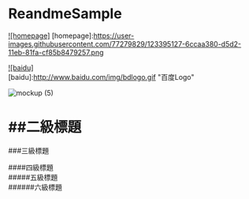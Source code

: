 # ReandmeSample
[![homepage]](https://play.google.com/store/apps/details?id=com.sean.green)
[homepage]:https://user-images.githubusercontent.com/77279829/123395127-6ccaa380-d5d2-11eb-81fa-cf85b8479257.png

[![baidu]](http://baidu.com)  
[baidu]:http://www.baidu.com/img/bdlogo.gif "百度Logo"  

![mockup (5)](https://user-images.githubusercontent.com/77279829/123379682-0f7a2680-d5c1-11eb-9761-3fad81611e56.png)



##二級標題
====
###三級標題  

####四級標題  
#####五級標題  
######六級標題  
